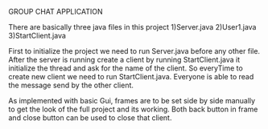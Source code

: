GROUP CHAT APPLICATION

There are basically three java files in this project
1)Server.java
2)User1.java
3)StartClient.java  

First to initialize the project we need to run Server.java before any other file.
After the server is running create a client by running StartClient.java it initialize the thread and ask for the name of the client.
So everyTime to create new client we need to run StartClient.java.
Everyone is able to read the message send by the other client.

As implemented with basic Gui, frames are to be set side by side manually to get the look of the full project and its working.
Both back button in frame and close button can be used to close that client.